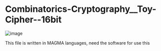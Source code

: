 # Combinatorics-Cryptography__Toy-Cipher--16bit
![image](https://user-images.githubusercontent.com/54589808/161946402-e2ad263a-d3f0-4cb7-824e-05cc0d110949.png)

This file is written in MAGMA languages, need the software for use this
